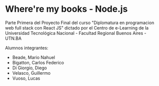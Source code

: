# Where're my books - Node.js 
Parte Primera del Proyecto Final del curso "Diplomatura en programacion web full stack con React JS" dictado por el Centro de e-Learning de la Universidad Tecnológica Nacional - Facultad Regional Buenos Aires - UTN.BA

Alumnos integrantes:
* Beade, Mario Nahuel
* Bigatton, Carlos Federico
* Di Giorgio, Diego
* Velasco, Guillermo
* Vuoso, Lucas